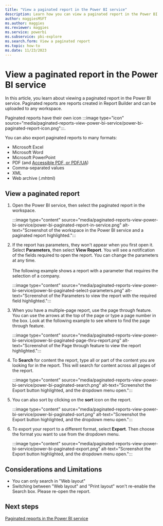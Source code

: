 ```yaml
---
title: "View a paginated report in the Power BI service"
description: Learn how you can view a paginated report in the Power BI service that has parameters and then export it to  a different format.  
author: maggiesMSFT
ms.author: maggies
ms.reviewer: maggies
ms.service: powerbi
ms.subservice: pbi-explore
ms.search.form: View a paginated report
ms.topic: how-to
ms.date: 11/23/2023
---
```


# View a paginated report in the Power BI service

In this article, you learn about viewing a paginated report in the Power BI service. Paginated reports are reports created in Report Builder and can be uploaded to any  workspace.

Paginated reports have their own icon :::image type="icon" source="media/paginated-reports-view-power-bi-service/power-bi-paginated-report-icon.png":::.

You can also export paginated reports to many formats:

- Microsoft Excel
- Microsoft Word
- Microsoft PowerPoint
- PDF (and [Accessible PDF, or PDF/UA](../report-server/rendering-extension-support.md))
- Comma-separated values
- XML
- Web archive (.mhtml)

## View a paginated report

1. Open the Power BI service, then select the paginated report in the workspace.

    :::image type="content" source="media/paginated-reports-view-power-bi-service/power-bi-paginated-report-in-service.png" alt-text="Screenshot of the workspace in the Power BI service and a paginated report highlighted.":::

2. If the report has parameters, they won't appear when you first open it. Select **Parameters**, then select **View Report**. You will see a notification of the fields required to open the report. You can change the parameters at any time.</br></br>The following example shows a report with a parameter that requires the selection of a company.

    :::image type="content" source="media/paginated-reports-view-power-bi-service/power-bi-paginated-select-parameters.png" alt-text="Screenshot of the Parameters to view the report with the required field highlighted.":::

3. When you have a multiple-page report, use the page through feature. You can use the arrows at the top of the page or type a page number in the box. Look at the following example to see where to find the page through feature.

    :::image type="content" source="media/paginated-reports-view-power-bi-service/power-bi-paginated-page-thru-report.png" alt-text="Screenshot of the Page through feature to view the report highlighted.":::

4. To **Search** for content the report, type all or part of the content you are looking for in the report. This will search for content across all pages of the report.
   
    :::image type="content" source="media/paginated-reports-view-power-bi-service/power-bi-paginated-search.png" alt-text="Screenshot the Export button highlighted, and the dropdown menu open.":::

5. You can also sort by clicking on the **sort** icon on the report.
   
    :::image type="content" source="media/paginated-reports-view-power-bi-service/power-bi-paginated-sort.png" alt-text="Screenshot the Export button highlighted, and the dropdown menu open.":::
   

6. To export your report to a different format, select **Export**. Then choose the format you want to use from the dropdown menu.

    :::image type="content" source="media/paginated-reports-view-power-bi-service/power-bi-paginated-export.png" alt-text="Screenshot the Export button highlighted, and the dropdown menu open.":::

## Considerations and Limitations 
- You can only search in "Web layout"
- Switching between "Web layout" and "Print layout" won't re-enable the Search box. Please re-open the report. 

## Next steps

[Paginated reports in the Power BI service](end-user-paginated-report.md)
